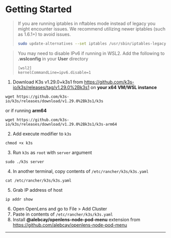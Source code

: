 # Getting Started

> If you are running iptables in nftables mode instead of legacy you might encounter issues. We recommend utilizing newer iptables (such as 1.6.1+) to avoid issues.
> ```bash
> sudo update-alternatives --set iptables /usr/sbin/iptables-legacy
> ```

> You may need to disable IPv6 if running in WSL2. Add the following to **.wslconfig** in your **User** directory
>
> ```text
> [wsl2]
> kernelCommandLine=ipv6.disable=1
> ```

1. Download K3s v1.29.0+k3s1 from https://github.com/k3s-io/k3s/releases/tag/v1.29.0%2Bk3s1 on **your x64 VM/WSL instance**
```shell
wget https://github.com/k3s-io/k3s/releases/download/v1.29.0%2Bk3s1/k3s
```
or if running **arm64**
```shell
wget https://github.com/k3s-io/k3s/releases/download/v1.29.0%2Bk3s1/k3s-arm64
```
2. Add execute modifier to `k3s`
```shell
chmod +x k3s
```
3. Run `k3s` as `root` with `server` argument
```shell
sudo ./k3s server
```
4. In another terminal, copy contents of `/etc/rancher/k3s/k3s.yaml`
```shell
cat /etc/rancher/k3s/k3s.yaml
```
5. Grab IP address of host
```shell
ip addr show
```
6. Open OpenLens and go to File > Add Cluster
7. Paste in contents of `/etc/rancher/k3s/k3s.yaml`
8. Install **@alebcay/openlens-node-pod-menu** extension from https://github.com/alebcay/openlens-node-pod-menu
----

